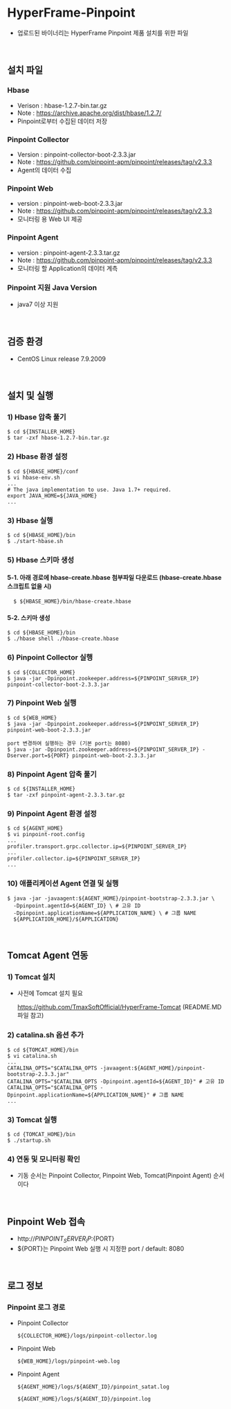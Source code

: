 # HyperFrame-Pinpoint
- 업로드된 바이너리는 HyperFrame Pinpoint 제품 설치를 위한 파일

<br>

## 설치 파일
### Hbase
* Verison : hbase-1.2.7-bin.tar.gz
* Note : https://archive.apache.org/dist/hbase/1.2.7/
* Pinpoint로부터 수집된 데이터 저장
### Pinpoint Collector
* Version : pinpoint-collector-boot-2.3.3.jar
* Note : https://github.com/pinpoint-apm/pinpoint/releases/tag/v2.3.3
* Agent의 데이터 수집
### Pinpoint Web
* version : pinpoint-web-boot-2.3.3.jar
* Note : https://github.com/pinpoint-apm/pinpoint/releases/tag/v2.3.3
* 모니터링 용 Web UI 제공
### Pinpoint Agent
* version : pinpoint-agent-2.3.3.tar.gz
* Note : https://github.com/pinpoint-apm/pinpoint/releases/tag/v2.3.3
* 모니터링 할 Application의 데이터 계측
### Pinpoint 지원 Java Version
* java7 이상 지원

<br>

## 검증 환경
* CentOS Linux release 7.9.2009

<br>

## 설치 및 실행

### 1) Hbase 압축 풀기

    $ cd ${INSTALLER_HOME}
    $ tar -zxf hbase-1.2.7-bin.tar.gz


### 2) Hbase 환경 설정 

    $ cd ${HBASE_HOME}/conf
    $ vi hbase-env.sh 
    ...
    # The java implementation to use. Java 1.7+ required.
    export JAVA_HOME=${JAVA_HOME}
    ...
    
    
### 3) Hbase 실행

    $ cd ${HBASE_HOME}/bin
    $ ./start-hbase.sh
    
    
### 5) Hbase 스키마 생성
#### 5-1. 아래 경로에 hbase-create.hbase 첨부파일 다운로드 (hbase-create.hbase 스크립트 없을 시)

      $ ${HBASE_HOME}/bin/hbase-create.hbase
    
#### 5-2. 스키마 생성

    $ cd ${HBASE_HOME}/bin
    $ ./hbase shell ./hbase-create.hbase
       
       
### 6) Pinpoint Collector 실행

    $ cd ${COLLECTOR_HOME}
    $ java -jar -Dpinpoint.zookeeper.address=${PINPOINT_SERVER_IP} pinpoint-collector-boot-2.3.3.jar
    
    
### 7) Pinpoint Web 실행

    $ cd ${WEB_HOME}
    $ java -jar -Dpinpoint.zookeeper.address=${PINPOINT_SERVER_IP} pinpoint-web-boot-2.3.3.jar
    
    port 변경하여 실행하는 경우 (기본 port는 8080)
    $ java -jar -Dpinpoint.zookeeper.address=${PINPOINT_SERVER_IP} -Dserver.port=${PORT} pinpoint-web-boot-2.3.3.jar
    
### 8) Pinpoint Agent 압축 풀기

    $ cd ${INSTALLER_HOME}
    $ tar -zxf pinpoint-agent-2.3.3.tar.gz
    
    
### 9) Pinpoint Agent 환경 설정
   
    $ cd ${AGENT_HOME}
    $ vi pinpoint-root.config
    ...
    profiler.transport.grpc.collector.ip=${PINPOINT_SERVER_IP}
    ...
    profiler.collector.ip=${PINPOINT_SERVER_IP}
    ...
    
### 10) 애플리케이션 Agent 연결 및 실행
    
    $ java -jar -javaagent:${AGENT_HOME}/pinpoint-bootstrap-2.3.3.jar \
      -Dpinpoint.agentId=${AGENT_ID} \ # 고유 ID 
      -Dpinpoint.applicationName=${APPLICATION_NAME} \ # 그룹 NAME
      ${APPLICATION_HOME}/${APPLICATION} 
  
  
<br>

## Tomcat Agent 연동 

### 1) Tomcat 설치
* 사전에 Tomcat 설치 필요

  https://github.com/TmaxSoftOfficial/HyperFrame-Tomcat (README.MD 파일 참고)


### 2) catalina.sh 옵션 추가
    $ cd ${TOMCAT_HOME}/bin
    $ vi catalina.sh
    ...
    CATALINA_OPTS="$CATALINA_OPTS -javaagent:${AGENT_HOME}/pinpoint-bootstrap-2.3.3.jar"
    CATALINA_OPTS="$CATALINA_OPTS -Dpinpoint.agentId=${AGENT_ID}" # 고유 ID
    CATALINA_OPTS="$CATALINA_OPTS -Dpinpoint.applicationName=${APPLICATION_NAME}" # 그룹 NAME
    ...
 
### 3) Tomcat 실행
    $ cd {TOMCAT_HOME}/bin
    $ ./startup.sh


### 4) 연동 및 모니터링 확인
* 기동 순서는 Pinpoint Collector, Pinpoint Web, Tomcat(Pinpoint Agent) 순서이다

<br>

## Pinpoint Web 접속
* http://${PINPOINT_SERVER_IP}:${PORT}
* ${PORT}는 Pinpoint Web 실행 시 지정한 port / default: 8080

<br>


## 로그 정보
### Pinpoint 로그 경로
- Pinpoint Collector
 
      ${COLLECTOR_HOME}/logs/pinpoint-collector.log

- Pinpoint Web

      ${WEB_HOME}/logs/pinpoint-web.log

- Pinpoint Agent
        
      ${AGENT_HOME}/logs/${AGENT_ID}/pinpoint_satat.log
      
      ${AGENT_HOME}/logs/${AGENT_ID}/pinpoint.log
    
